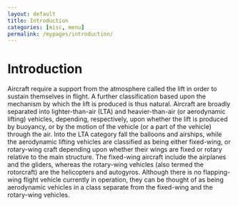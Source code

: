 ```yaml
---
layout: default
title: Introduction
categories: [misc, menu]
permalink: /mypages/introduction/
---
```


# Introduction

Aircraft require a support from the atmosphere called the lift in order to sustain
themselves in flight. A further classification based upon the mechanism by which
the lift is produced is thus natural. Aircraft are broadly separated into
lighter-than-air (LTA) and heavier-than-air (or aerodynamic lifting) vehicles, depending,
respectively, upon whether the lift is produced by buoyancy, or by the motion of
the vehicle (or a part of the vehicle) through the air. Into the LTA category fall the
balloons and airships, while the aerodynamic lifting vehicles are classified as being
either fixed-wing, or rotary-wing craft depending upon whether their wings are fixed
or rotary relative to the main structure. The fixed-wing aircraft include the airplanes
and the gliders, whereas the rotary-wing vehicles (also termed the rotorcraft) are
the helicopters and autogyros. Although there is no flapping-wing flight vehicle
currently in operation, they can be thought of as being aerodynamic vehicles in a
class separate from the fixed-wing and the rotary-wing vehicles.
